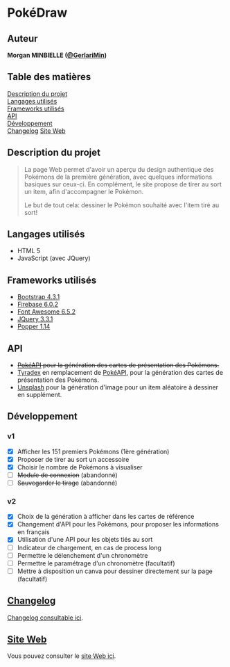 # PokéDraw

## Auteur

**Morgan MINBIELLE ([@GerlariMin](https://github.com/GerlariMin))**

## Table des matières

[Description du projet](#description-du-projet)  
[Langages utilisés](#langages-utilisés)  
[Frameworks utilisés](#frameworks-utilisés)  
[API](#api)  
[Développement](#développement)  
[Changelog](#changelog)
[Site Web](#site-web)

## Description du projet

> La page Web permet d'avoir un aperçu du design authentique des Pokémons de la première génération, avec quelques informations basiques sur ceux-ci.
> En complément, le site propose de tirer au sort un item, afin d'accompagner le Pokémon.
>
> Le but de tout cela: dessiner le Pokémon souhaité avec l'item tiré au sort!

## Langages utilisés

- HTML 5
- JavaScript (avec JQuery)

## Frameworks utilisés

- [Bootstrap 4.3.1](https://getbootstrap.com/docs/4.3/getting-started/introduction/)
- [Firebase 6.0.2](https://firebase.google.com/docs)
- [Font Awesome 6.5.2](https://fontawesome.com/v6/search)
- [JQuery 3.3.1](https://api.jquery.com/category/deprecated/deprecated-3.3/)
- [Popper 1.14](https://popper.js.org/docs/v1/)

## API

- ~~[PokéAPI](https://pokeapi.co/docs/v2) pour la génération des cartes de présentation des Pokémons.~~
- [Tyradex](https://tyradex.vercel.app/docs) en remplacement de [PokéAPI](https://pokeapi.co/docs/v2), pour la génération des cartes de présentation des Pokémons.
- [Unsplash](https://unsplash.com/documentation) pour la génération d'image pour un item aléatoire à dessiner en supplément.

## Développement

### v1
- [x] Afficher les 151 premiers Pokémons (1ère génération)
- [x] Proposer de tirer au sort un accessoire
- [x] Choisir le nombre de Pokémons à visualiser
- [ ] ~~Module de connexion~~ (abandonné)
- [ ] ~~Sauvegarder le tirage~~ (abandonné)

### v2
- [x] Choix de la génération à afficher dans les cartes de référence
- [x] Changement d'API pour les Pokémons, pour proposer les informations en français
- [x] Utilisation d'une API pour les objets tiés au sort
- [ ] Indicateur de chargement, en cas de process long
- [ ] Permettre le délenchement d'un chronomètre
- [ ] Permettre le paramétrage d'un chronomètre (facultatif)
- [ ] Mettre à disposition un canva pour dessiner directement sur la page (facultatif)

## [Changelog](https://github.com/GerlariMin/PokeDraw/blob/main/CHANGELOG.md)

[Changelog consultable ici](https://github.com/GerlariMin/PokeDraw/blob/main/CHANGELOG.md).

## [Site Web](https://gerlarimin.github.io/PokeDraw/index.html)

Vous pouvez consulter le [site Web ici](https://gerlarimin.github.io/PokeDraw/index.html).